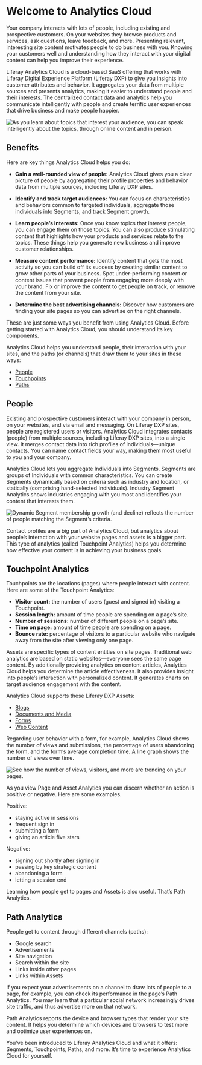 # Welcome to Analytics Cloud

Your company interacts with lots of people, including existing and prospective customers. On your websites they browse products and services, ask questions, leave feedback, and more. Presenting relevant, interesting site content motivates people to do business with you. Knowing your customers well and understanding how they interact with your digital content can help you improve their experience.

Liferay Analytics Cloud is a cloud-based SaaS offering that works with Liferay Digital Experience Platform (Liferay DXP) to give you insights into customer attributes and behavior. It aggregates your data from multiple sources and presents analytics, making it easier to understand people and their interests. The centralized contact data and analytics help you communicate intelligently with people and create terrific user experiences that drive business and make people happier.

![As you learn about topics that interest your audience, you can speak intelligently about the topics, through online content and in person.](welcome-to-analytics-cloud/images/01.png)

## Benefits

Here are key things Analytics Cloud helps you do:

* **Gain a well-rounded view of people:** Analytics Cloud gives you a clear picture of people by aggregating their profile properties and behavior data from multiple sources, including Liferay DXP sites.

* **Identify and track target audiences:** You can focus on characteristics and behaviors common to targeted individuals, aggregate those individuals into Segments, and track Segment growth.

* **Learn people’s interests:** Once you know topics that interest people, you can engage them on those topics. You can also produce stimulating content that highlights how your products and services relate to the topics. These things help you generate new business and improve customer relationships.

* **Measure content performance:** Identify content that gets the most activity so you can build off its success by creating similar content to grow other parts of your business. Spot under-performing content or content issues that prevent people from engaging more deeply with your brand. Fix or improve the content to get people on track, or remove the content from your site.

* **Determine the best advertising channels:** Discover how customers are finding your site pages so you can advertise on the right channels.

These are just some ways you benefit from using Analytics Cloud. Before getting started with Analytics Cloud, you should understand its key components.

Analytics Cloud helps you understand people, their interaction with your sites, and the paths (or channels) that draw them to your sites in these ways:

* [People](../../people/people.md)
* [Touchpoints](../../touchpoints/touchpoints.md)
* [Paths](../../touchpoints/pages/paths.md)

## People

Existing and prospective customers interact with your company in person, on your websites, and via email and messaging. On Liferay DXP sites, people are registered users or visitors. Analytics Cloud integrates contacts (people) from multiple sources, including Liferay DXP sites, into a single view. It merges contact data into rich profiles of Individuals—unique contacts. You can name contact fields your way, making them most useful to you and your company.

Analytics Cloud lets you aggregate Individuals into Segments. Segments are groups of Individuals with common characteristics. You can create Segments dynamically based on criteria such as industry and location, or statically (comprising hand-selected Individuals). Industry Segment Analytics shows industries engaging with you most and identifies your content that interests them.

![Dynamic Segment membership growth (and decline) reflects the number of people matching the Segment’s criteria.](welcome-to-analytics-cloud/images/02.png)

Contact profiles are a big part of Analytics Cloud, but analytics about people’s interaction with your website pages and assets is a bigger part. This type of analytics (called Touchpoint Analytics) helps you determine how effective your content is in achieving your business goals.

## Touchpoint Analytics

Touchpoints are the locations (pages) where people interact with content. Here are some of the Touchpoint Analytics:

* **Visitor count:** the number of users (guest and signed in) visiting a Touchpoint.
* **Session length:** amount of time people are spending on a page’s site.
* **Number of sessions:** number of different people on a page’s site.
* **Time on page:** amount of time people are spending on a page.
* **Bounce rate:** percentage of visitors to a particular website who navigate away from the site after viewing only one page.

Assets are specific types of content entities on site pages. Traditional web analytics are based on static websites—everyone sees the same page content. By additionally providing analytics on content articles, Analytics Cloud helps you determine the article effectiveness. It also provides insight into people’s interaction with personalized content. It generates charts on target audience engagement with the content.

Analytics Cloud supports these Liferay DXP Assets:

* [Blogs](../../touchpoints/assets/blogs.md)
* [Documents and Media](../../touchpoints/assets/documents-and-media.md)
* [Forms](../../touchpoints/assets/forms.md)
* [Web Content](../../touchpoints/assets/web-content.md)

Regarding user behavior with a form, for example, Analytics Cloud shows the number of views and submissions, the percentage of users abandoning the form, and the form’s average completion time. A line graph shows the number of views over time.

![See how the number of views, visitors, and more are trending on your pages.](welcome-to-analytics-cloud/images/03.png)

As you view Page and Asset Analytics you can discern whether an action is positive or negative. Here are some examples.

Positive:

* staying active in sessions
* frequent sign in
* submitting a form
* giving an article five stars

Negative:

* signing out shortly after signing in
* passing by key strategic content
* abandoning a form
* letting a session end

Learning how people get to pages and Assets is also useful. That’s Path Analytics.

## Path Analytics

People get to content through different channels (paths):

* Google search
* Advertisements
* Site navigation
* Search within the site
* Links inside other pages
* Links within Assets

If you expect your advertisements on a channel to draw lots of people to a page, for example, you can check its performance in the page’s Path Analytics. You may learn that a particular social network increasingly drives site traffic, and thus advertise more on that network.

Path Analytics reports the device and browser types that render your site content. It helps you determine which devices and browsers to test more and optimize user experiences on.

You’ve been introduced to Liferay Analytics Cloud and what it offers: Segments, Touchpoints, Paths, and more. It’s time to experience Analytics Cloud for yourself.
